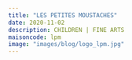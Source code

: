 ```yaml
---
title: "LES PETITES MOUSTACHES"
date: 2020-11-02
description: CHILDREN | FINE ARTS
maisoncode: lpm
image: "images/blog/logo_lpm.jpg"
---
```

